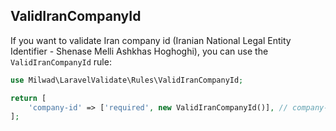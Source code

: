 ## ValidIranCompanyId

If you want to validate Iran company id (Iranian National Legal Entity Identifier - Shenase Melli Ashkhas Hoghoghi), you can use the `ValidIranCompanyId` rule:

```php
use Milwad\LaravelValidate\Rules\ValidIranCompanyId;

return [
    'company-id' => ['required', new ValidIranCompanyId()], // company-id => 14007650912
];
```
